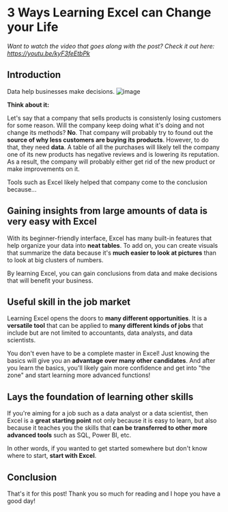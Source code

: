 # 3 Ways Learning Excel can Change your Life
_Want to watch the video that goes along with the post? Check it out here: https://youtu.be/kyF3feEtbPk_

## Introduction
Data help businesses make decisions. 
![image](https://user-images.githubusercontent.com/112503726/213962443-cd835720-70fc-43f1-a9f7-8cf9c2fca571.png)

**Think about it:** 

Let's say that a company that sells products is consistenly losing customers for some reason. Will the company keep doing what it's doing and not change its methods? **No**. That company will probably try to found out the **source of why less customers are buying its products**. However, to do that, they need **data**. A table of all the purchases will likely tell the company one of its new products has negative reviews and is lowering its reputation. As a result, the company will probably either get rid of the new product or make improvements on it. 

Tools such as Excel likely helped that company come to the conclusion because...

## Gaining insights from large amounts of data is very easy with Excel
With its beginner-friendly interface, Excel has many built-in features that help organize your data into **neat tables**. To add on, you can create visuals that summarize the data because it's **much easier to look at pictures** than to look at big clusters of numbers.

By learning Excel, you can gain conclusions from data and make decisions that will benefit your business. 

## Useful skill in the job market
Learning Excel opens the doors to **many different opportunities**. It is a **versatile tool** that can be applied to **many different kinds of jobs** that include but are not limited to accountants, data analysts, and data scientists.

You don't even have to be a complete master in Excel! Just knowing the basics will give you an **advantage over many other candidates**. And after you learn the basics, you'll likely gain more confidence and get into "the zone" and start learning more advanced functions!  

## Lays the foundation of learning other skills
If you're aiming for a job such as a data analyst or a data scientist, then Excel is a **great starting point** not only because it is easy to learn, but also because it teaches you the skills that **can be transferred to other more advanced tools** such as SQL, Power BI, etc.  

In other words, if you wanted to get started somewhere but don't know where to start, **start with Excel**. 

## Conclusion
That's it for this post! Thank you so much for reading and I hope you have a good day!
